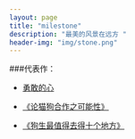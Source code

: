 ```yaml
---
layout: page
title: "milestone"
description: "最美的风景在远方 "
header-img: "img/stone.png"
---
```



###代表作：


- [勇敢的心](http://movie.douban.com/subject/1294639/?source=new_aladdin)

- [《论猫狗合作之可能性》](http://www.zhihu.com)

- [《狗生最值得去得十个地方》](http://www.zhihu.com)







